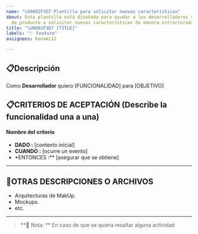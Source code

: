 ```yaml
---
name: "\U0001F3D7️ Plantilla para solicitar nuevas características"
about: Esta plantilla está diseñada para ayudar a los desarrolladores y al equipo
  de producto a solicitar nuevas características de manera estructurada y eficiente.
title: "\U0001F3D7️ [TITLE]"
labels: "✨ Feature"
assignees: konami12

---
```


## 📋Descripción

Como **Desarrollador** quiero [FUNCIONALIDAD] para [OBJETIVO]

## 📋CRITERIOS DE ACEPTACIÓN (Describe la funcionalidad una a una)

#### Nombre del criterio

-   **DADO :** [contexto inicial]
-   **CUANDO :** [ocurre un evento]
-   \*ENTONCES :\*\* [asegurar que se obtiene]

---

## 📰OTRAS DESCRIPCIONES O ARCHIVOS

-   Arquitecturas de MakUp.
-   Mockups.
-   etc.

---

> **🔖 Nota: ** En caso de que se quiera resaltar alguna actividad
